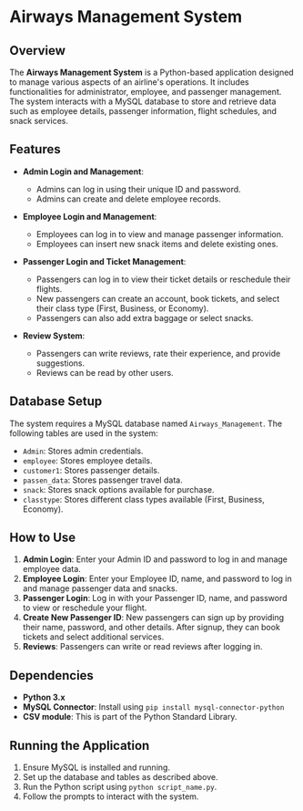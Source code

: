 # Airways Management System

## Overview

The **Airways Management System** is a Python-based application designed to manage various aspects of an airline's operations. It includes functionalities for administrator, employee, and passenger management. The system interacts with a MySQL database to store and retrieve data such as employee details, passenger information, flight schedules, and snack services.

## Features

- **Admin Login and Management**:
  - Admins can log in using their unique ID and password.
  - Admins can create and delete employee records.

- **Employee Login and Management**:
  - Employees can log in to view and manage passenger information.
  - Employees can insert new snack items and delete existing ones.

- **Passenger Login and Ticket Management**:
  - Passengers can log in to view their ticket details or reschedule their flights.
  - New passengers can create an account, book tickets, and select their class type (First, Business, or Economy).
  - Passengers can also add extra baggage or select snacks.

- **Review System**:
  - Passengers can write reviews, rate their experience, and provide suggestions.
  - Reviews can be read by other users.

## Database Setup

The system requires a MySQL database named `Airways_Management`. The following tables are used in the system:

- `Admin`: Stores admin credentials.
- `employee`: Stores employee details.
- `customer1`: Stores passenger details.
- `passen_data`: Stores passenger travel data.
- `snack`: Stores snack options available for purchase.
- `classtype`: Stores different class types available (First, Business, Economy).

## How to Use

1. **Admin Login**: Enter your Admin ID and password to log in and manage employee data.
2. **Employee Login**: Enter your Employee ID, name, and password to log in and manage passenger data and snacks.
3. **Passenger Login**: Log in with your Passenger ID, name, and password to view or reschedule your flight.
4. **Create New Passenger ID**: New passengers can sign up by providing their name, password, and other details. After signup, they can book tickets and select additional services.
5. **Reviews**: Passengers can write or read reviews after logging in.

## Dependencies

- **Python 3.x**
- **MySQL Connector**: Install using `pip install mysql-connector-python`
- **CSV module**: This is part of the Python Standard Library.

## Running the Application

1. Ensure MySQL is installed and running.
2. Set up the database and tables as described above.
3. Run the Python script using `python script_name.py`.
4. Follow the prompts to interact with the system.

